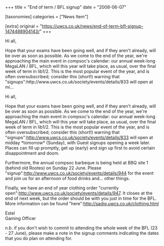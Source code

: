 +++
title = "End of term / BFL signup"
date = "2008-06-07"

[taxonomies]
categories = ["News Item"]

[extra]
original = "https://uwcs.co.uk/news/end-of-term-bfl-signup-1474488904143/"
+++

<p>Hi all, </p>

<p>Hope that your exams have been going well, and if they aren't already, will be over as soon as possible. As we come to the end of the year, we're approaching the main event in compsoc's calendar: our annual week-long MegaLAN / BFL, which will this year will take place, as usual, over the final week of term in lib1/2. This is the most popular event of the year, and is often oversubscribed; consider this (short!) warning that "signups":http://www.uwcs.co.uk/society/events/details/833 will open at mi...</p>

<!-- more -->

Hi all,

Hope that your exams have been going well, and if they aren't already, will be over as soon as possible. As we come to the end of the year, we're approaching the main event in compsoc's calendar: our annual week-long MegaLAN / BFL, which will this year will take place, as usual, over the final week of term in lib1/2. This is the most popular event of the year, and is often oversubscribed; consider this (short\!) warning that "signups":http://www.uwcs.co.uk/society/events/details/833 will open at midday \*tomorrow\* (Sunday), with Guest signups opening a week later. Places can fill up promptly, get up (early) and sign up first to avoid certain disappointment and doom.

Furthermore, the annual compsoc barbeque is being held at BBQ site 1 (behind old Rootes) on Sunday 22 June. Please "signup":http://www.uwcs.co.uk/society/events/details/944 for the event and join us for an afternoon of food drinks and... other things.

Finally, we have an end of year clothing order "currently open":http://www.uwcs.co.uk/society/events/details/947. It closes at the end of next week, but the order should be with you just in time for the BFL. More information can be found "here":http://sadiq.uwcs.co.uk/clothing.html

Estel  
Gaming Officer

n.b. if you don't wish to commit to attending the whole week of the BFL (23 - 27 June), please make a note in the signup comments indicating the dates that you do plan on attending for.

